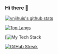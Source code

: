 ### Hi there 👋

<!--
**vnijhuis-sqills/vnijhuis-sqills** is a ✨ _special_ ✨ repository because its `README.md` (this file) appears on your GitHub profile.

Here are some ideas to get you started:

- 🔭 I’m currently working on ...
- 🌱 I’m currently learning ...
- 👯 I’m looking to collaborate on ...
- 🤔 I’m looking for help with ...
- 💬 Ask me about ...
- 📫 How to reach me: ...
- 😄 Pronouns: ...
- ⚡ Fun fact: ...
-->

[![vnijhuis's github stats](https://github-readme-stats.vercel.app/api?username=vnijhuis-sqills&count_private=true&show_icons=true&theme=catppuccin_latte)](https://github.com/vnijhuis-sqills)

[![Top Langs](https://github-readme-stats.vercel.app/api/top-langs/?username=vnijhuis-sqills)](https://github.com/vnijhuis-sqills)

[![My Tech Stack](https://github-readme-tech-stack.vercel.app/api/cards?lineCount=1&theme=catppuccin_latte&bg=%23eff1f5&badge=%23e6e9ef&border=%239ca0b0&titleColor=%23179299)

[![GitHub Streak](https://streak-stats.demolab.com?user=vnijhuis-sqills&theme=catppuccin-latte&exclude_days=Sun%2CSat)](https://git.io/streak-stats)
